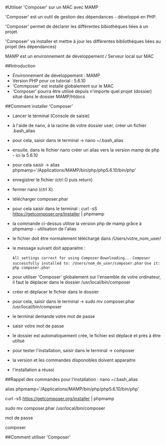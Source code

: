 #Utiliser 'Composer' sur un MAC avec MAMP

'Composer' est un outil de gestion des dépendances - développé en PHP.

'Composer' permet de déclarer les différentes bibiothèques liées à un projet.

'Composer' va installer et mettre à jour les différentes bibliothèques liées au projet (les dépendances)

MAMP est un environnement de développement / Serveur local sur MAC

##Introduction
- Environnement de développement : MAMP
- Version PHP pour ce tutorial : 5.6.10
- 'Commposer' est installé globalement sur le MAC
- 'Composer' pourra être utilisé depuis n'importe quel projet (dossier) situé dans le dossier MAMP/htdocs

##Comment installer 'Composer'
- Lancer le terminal (Console de saisie)
- à l'aide de nano, à la racine de votre dossier user, créer un fichier .bash_alias
- pour cela, saisir dans le terminal -> nano ~/.bash_alias
- ensuite, dans le fichier nano créer un alias vers la version mamp de php - ici la 5.6.10
- pour cela saisir -> alias phpmamp='/Applications/MAMP/bin/php/php5.6.10/bin/php'
- enregistrer le fichier (ctrl O puis return)
- fermer nano (ctrl X)
- télécharger composer.phar
- pour cela saisir dans le terminal : curl -sS https://getcomposer.org/installer | phpmamp
- la commande ci-dessus utilise la version php de mamp grâce à phpmamp - utilisation de l'alias
- le fichier doit être normalement téléchargé dans /Users/votre_nom_user/
- le message suivant doit apparaitre :

    `All settings correct for using Composer`
    `Downloading...`
    `Composer successfully installed to: /Users/nom_de_user/composer.phar`
    `Use it: php composer.phar`

- pour utiliser 'Composer' globalement sur l'ensemble de votre ordinateur, il faut le déplacer dans le dossier /usr/local/bin/composer
- créer et déplacer le fichier dans le dossier
- pour cela, saisir dans le terminal -> sudo mv composer.phar /usr/local/bin/composer
- le terminal demande votre mot de passe
- saisir votre mot de passe
- le dossier est automatiquement crée, le fichier est déplacé et près à être utilisé
- pour tester l'installation, saisir dans le terminal -> composer
- la version et les commandes disponobles doivent apparaitre
- l'installation a réussi

##Rappel des commandes pour l'installation :
nano ~/.bash_alias

alias phpmamp='/Applications/MAMP/bin/php/php5.6.10/bin/php'


curl -sS https://getcomposer.org/installer | phpmamp

sudo mv composer.phar /usr/local/bin/composer

mot de passe

composer

##Comment utiliser 'Composer'
